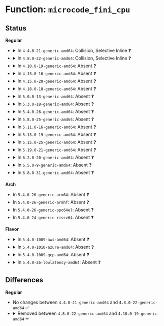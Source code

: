 # Function: <code>microcode_fini_cpu</code>

## Status
<b>Regular</b>
<ul>
<li>
<details>
<summary>In <code>4.4.0-21-generic-amd64</code>: Collision, Selective Inline ❓</summary>

```c
void microcode_fini_cpu(int cpu)
```

```json
{
  "name": "microcode_fini_cpu",
  "collision_type": "Static-Static Collision",
  "inline_type": "Selective",
  "funcs": [
    {
      "addr": 18446744071579158402,
      "name": "microcode_fini_cpu",
      "external": false,
      "loc": "arch/x86/kernel/cpu/microcode/core.c:462",
      "file": "arch/x86/kernel/cpu/microcode/core.c",
      "inline": "not declared, inlined",
      "caller_inline": [
        "arch/x86/kernel/cpu/microcode/core.c:mc_device_remove",
        "arch/x86/kernel/cpu/microcode/core.c:mc_cpu_callback"
      ],
      "caller_func": []
    },
    {
      "addr": 18446744071579161504,
      "name": "microcode_fini_cpu",
      "external": false,
      "loc": "arch/x86/kernel/cpu/microcode/intel.c:1026",
      "file": "arch/x86/kernel/cpu/microcode/intel.c",
      "inline": "seen, unknown",
      "caller_inline": [],
      "caller_func": []
    }
  ],
  "symbols": [
    {
      "addr": 18446744071579161504,
      "name": "microcode_fini_cpu",
      "section": ".text",
      "bind": "STB_LOCAL",
      "size": 47
    }
  ]
}
```
</details>
</li>
<li>
<details>
<summary>In <code>4.8.0-22-generic-amd64</code>: Collision, Selective Inline ❓</summary>

```c
void microcode_fini_cpu(int cpu)
```

```json
{
  "name": "microcode_fini_cpu",
  "collision_type": "Static-Static Collision",
  "inline_type": "Selective",
  "funcs": [
    {
      "addr": 18446744071579159988,
      "name": "microcode_fini_cpu",
      "external": false,
      "loc": "arch/x86/kernel/cpu/microcode/core.c:454",
      "file": "arch/x86/kernel/cpu/microcode/core.c",
      "inline": "not declared, inlined",
      "caller_inline": [
        "arch/x86/kernel/cpu/microcode/core.c:mc_cpu_callback",
        "arch/x86/kernel/cpu/microcode/core.c:mc_device_remove"
      ],
      "caller_func": []
    },
    {
      "addr": 18446744071579161584,
      "name": "microcode_fini_cpu",
      "external": false,
      "loc": "arch/x86/kernel/cpu/microcode/intel.c:1084",
      "file": "arch/x86/kernel/cpu/microcode/intel.c",
      "inline": "seen, unknown",
      "caller_inline": [],
      "caller_func": []
    }
  ],
  "symbols": [
    {
      "addr": 18446744071579161584,
      "name": "microcode_fini_cpu",
      "section": ".text",
      "bind": "STB_LOCAL",
      "size": 47
    }
  ]
}
```
</details>
</li>
<li>
<details>
<summary>In <code>4.10.0-19-generic-amd64</code>: Absent ❓</summary>

```json
{
  "name": "microcode_fini_cpu",
  "collision_type": "Unique Static",
  "inline_type": "Full",
  "funcs": [
    {
      "addr": 18446744071579167815,
      "name": "microcode_fini_cpu",
      "external": false,
      "loc": "arch/x86/kernel/cpu/microcode/core.c:529",
      "file": "arch/x86/kernel/cpu/microcode/core.c",
      "inline": "not declared, inlined",
      "caller_inline": [
        "arch/x86/kernel/cpu/microcode/core.c:mc_device_remove"
      ],
      "caller_func": []
    }
  ],
  "symbols": []
}
```
</details>
</li>
<li>
<details>
<summary>In <code>4.13.0-16-generic-amd64</code>: Absent ❓</summary>

```json
{
  "name": "microcode_fini_cpu",
  "collision_type": "Unique Static",
  "inline_type": "Full",
  "funcs": [
    {
      "addr": 18446744071579167607,
      "name": "microcode_fini_cpu",
      "external": false,
      "loc": "arch/x86/kernel/cpu/microcode/core.c:569",
      "file": "arch/x86/kernel/cpu/microcode/core.c",
      "inline": "not declared, inlined",
      "caller_inline": [
        "arch/x86/kernel/cpu/microcode/core.c:mc_device_remove"
      ],
      "caller_func": []
    }
  ],
  "symbols": []
}
```
</details>
</li>
<li>
<details>
<summary>In <code>4.15.0-20-generic-amd64</code>: Absent ❓</summary>

```json
{
  "name": "microcode_fini_cpu",
  "collision_type": "Unique Static",
  "inline_type": "Full",
  "funcs": [
    {
      "addr": 18446744071579182311,
      "name": "microcode_fini_cpu",
      "external": false,
      "loc": "arch/x86/kernel/cpu/microcode/core.c:677",
      "file": "arch/x86/kernel/cpu/microcode/core.c",
      "inline": "not declared, inlined",
      "caller_inline": [
        "arch/x86/kernel/cpu/microcode/core.c:mc_device_remove"
      ],
      "caller_func": []
    }
  ],
  "symbols": []
}
```
</details>
</li>
<li>
<details>
<summary>In <code>4.18.0-10-generic-amd64</code>: Absent ❓</summary>

```json
{
  "name": "microcode_fini_cpu",
  "collision_type": "Unique Static",
  "inline_type": "Full",
  "funcs": [
    {
      "addr": 18446744071579193863,
      "name": "microcode_fini_cpu",
      "external": false,
      "loc": "arch/x86/kernel/cpu/microcode/core.c:683",
      "file": "arch/x86/kernel/cpu/microcode/core.c",
      "inline": "not declared, inlined",
      "caller_inline": [
        "arch/x86/kernel/cpu/microcode/core.c:mc_device_remove"
      ],
      "caller_func": []
    }
  ],
  "symbols": []
}
```
</details>
</li>
<li>
<details>
<summary>In <code>5.0.0-13-generic-amd64</code>: Absent ❓</summary>

```json
{
  "name": "microcode_fini_cpu",
  "collision_type": "Unique Static",
  "inline_type": "Full",
  "funcs": [
    {
      "addr": 18446744071579183271,
      "name": "microcode_fini_cpu",
      "external": false,
      "loc": "arch/x86/kernel/cpu/microcode/core.c:684",
      "file": "arch/x86/kernel/cpu/microcode/core.c",
      "inline": "not declared, inlined",
      "caller_inline": [
        "arch/x86/kernel/cpu/microcode/core.c:mc_device_remove"
      ],
      "caller_func": []
    }
  ],
  "symbols": []
}
```
</details>
</li>
<li>
<details>
<summary>In <code>5.3.0-18-generic-amd64</code>: Absent ❓</summary>

```json
{
  "name": "microcode_fini_cpu",
  "collision_type": "Unique Static",
  "inline_type": "Full",
  "funcs": [
    {
      "addr": 18446744071579196088,
      "name": "microcode_fini_cpu",
      "external": false,
      "loc": "arch/x86/kernel/cpu/microcode/core.c:683",
      "file": "arch/x86/kernel/cpu/microcode/core.c",
      "inline": "not declared, inlined",
      "caller_inline": [
        "arch/x86/kernel/cpu/microcode/core.c:mc_device_remove"
      ],
      "caller_func": []
    }
  ],
  "symbols": []
}
```
</details>
</li>
<li>
<details>
<summary>In <code>5.4.0-26-generic-amd64</code>: Absent ❓</summary>

```json
{
  "name": "microcode_fini_cpu",
  "collision_type": "Unique Static",
  "inline_type": "Full",
  "funcs": [
    {
      "addr": 18446744071579198344,
      "name": "microcode_fini_cpu",
      "external": false,
      "loc": "arch/x86/kernel/cpu/microcode/core.c:683",
      "file": "arch/x86/kernel/cpu/microcode/core.c",
      "inline": "not declared, inlined",
      "caller_inline": [
        "arch/x86/kernel/cpu/microcode/core.c:mc_device_remove"
      ],
      "caller_func": []
    }
  ],
  "symbols": []
}
```
</details>
</li>
<li>
<details>
<summary>In <code>5.8.0-25-generic-amd64</code>: Absent ❓</summary>

```json
{
  "name": "microcode_fini_cpu",
  "collision_type": "Unique Static",
  "inline_type": "Full",
  "funcs": [
    {
      "addr": 18446744071579220232,
      "name": "microcode_fini_cpu",
      "external": false,
      "loc": "arch/x86/kernel/cpu/microcode/core.c:688",
      "file": "arch/x86/kernel/cpu/microcode/core.c",
      "inline": "not declared, inlined",
      "caller_inline": [
        "arch/x86/kernel/cpu/microcode/core.c:mc_device_remove"
      ],
      "caller_func": []
    }
  ],
  "symbols": []
}
```
</details>
</li>
<li>
<details>
<summary>In <code>5.11.0-16-generic-amd64</code>: Absent ❓</summary>

```json
{
  "name": "microcode_fini_cpu",
  "collision_type": "Unique Static",
  "inline_type": "Full",
  "funcs": [
    {
      "addr": 18446744071579214680,
      "name": "microcode_fini_cpu",
      "external": false,
      "loc": "arch/x86/kernel/cpu/microcode/core.c:686",
      "file": "arch/x86/kernel/cpu/microcode/core.c",
      "inline": "not declared, inlined",
      "caller_inline": [
        "arch/x86/kernel/cpu/microcode/core.c:mc_device_remove"
      ],
      "caller_func": []
    }
  ],
  "symbols": []
}
```
</details>
</li>
<li>
<details>
<summary>In <code>5.13.0-19-generic-amd64</code>: Absent ❓</summary>

```json
{
  "name": "microcode_fini_cpu",
  "collision_type": "Unique Static",
  "inline_type": "Full",
  "funcs": [
    {
      "addr": 18446744071579217144,
      "name": "microcode_fini_cpu",
      "external": false,
      "loc": "arch/x86/kernel/cpu/microcode/core.c:686",
      "file": "arch/x86/kernel/cpu/microcode/core.c",
      "inline": "not declared, inlined",
      "caller_inline": [
        "arch/x86/kernel/cpu/microcode/core.c:mc_device_remove"
      ],
      "caller_func": []
    }
  ],
  "symbols": []
}
```
</details>
</li>
<li>
<details>
<summary>In <code>5.15.0-25-generic-amd64</code>: Absent ❓</summary>

```json
{
  "name": "microcode_fini_cpu",
  "collision_type": "Unique Static",
  "inline_type": "Full",
  "funcs": [
    {
      "addr": 18446744071579255349,
      "name": "microcode_fini_cpu",
      "external": false,
      "loc": "arch/x86/kernel/cpu/microcode/core.c:686",
      "file": "arch/x86/kernel/cpu/microcode/core.c",
      "inline": "not declared, inlined",
      "caller_inline": [
        "arch/x86/kernel/cpu/microcode/core.c:mc_device_remove"
      ],
      "caller_func": []
    }
  ],
  "symbols": []
}
```
</details>
</li>
<li>
<details>
<summary>In <code>5.19.0-21-generic-amd64</code>: Absent ❓</summary>

```json
{
  "name": "microcode_fini_cpu",
  "collision_type": "Unique Static",
  "inline_type": "Full",
  "funcs": [
    {
      "addr": 18446744071579307412,
      "name": "microcode_fini_cpu",
      "external": false,
      "loc": "arch/x86/kernel/cpu/microcode/core.c:585",
      "file": "arch/x86/kernel/cpu/microcode/core.c",
      "inline": "not declared, inlined",
      "caller_inline": [
        "arch/x86/kernel/cpu/microcode/core.c:mc_device_remove"
      ],
      "caller_func": []
    }
  ],
  "symbols": []
}
```
</details>
</li>
<li>
<details>
<summary>In <code>6.2.0-20-generic-amd64</code>: Absent ❓</summary>

```json
{
  "name": "microcode_fini_cpu",
  "collision_type": "Unique Static",
  "inline_type": "Full",
  "funcs": [
    {
      "addr": 18446744071579372774,
      "name": "microcode_fini_cpu",
      "external": false,
      "loc": "arch/x86/kernel/cpu/microcode/core.c:542",
      "file": "arch/x86/kernel/cpu/microcode/core.c",
      "inline": "not declared, inlined",
      "caller_inline": [
        "arch/x86/kernel/cpu/microcode/core.c:mc_cpu_down_prep"
      ],
      "caller_func": []
    }
  ],
  "symbols": []
}
```
</details>
</li>
<li>
<details>
<summary>In <code>6.5.0-9-generic-amd64</code>: Absent ❓</summary>

```json
{
  "name": "microcode_fini_cpu",
  "collision_type": "Unique Static",
  "inline_type": "Full",
  "funcs": [
    {
      "addr": 18446744071579382070,
      "name": "microcode_fini_cpu",
      "external": false,
      "loc": "arch/x86/kernel/cpu/microcode/core.c:539",
      "file": "arch/x86/kernel/cpu/microcode/core.c",
      "inline": "not declared, inlined",
      "caller_inline": [
        "arch/x86/kernel/cpu/microcode/core.c:mc_cpu_down_prep"
      ],
      "caller_func": []
    }
  ],
  "symbols": []
}
```
</details>
</li>
<li>
<details>
<summary>In <code>6.8.0-31-generic-amd64</code>: Absent ❓</summary>

```json
{
  "name": "microcode_fini_cpu",
  "collision_type": "Unique Static",
  "inline_type": "Full",
  "funcs": [
    {
      "addr": 18446744071579413366,
      "name": "microcode_fini_cpu",
      "external": false,
      "loc": "arch/x86/kernel/cpu/microcode/core.c:750",
      "file": "arch/x86/kernel/cpu/microcode/core.c",
      "inline": "not declared, inlined",
      "caller_inline": [
        "arch/x86/kernel/cpu/microcode/core.c:mc_cpu_down_prep"
      ],
      "caller_func": []
    }
  ],
  "symbols": []
}
```
</details>
</li>
</ul>
<b>Arch</b>
<ul>
<li>
In <code>5.4.0-26-generic-arm64</code>: Absent ❓
</li>
<li>
In <code>5.4.0-26-generic-armhf</code>: Absent ❓
</li>
<li>
In <code>5.4.0-26-generic-ppc64el</code>: Absent ❓
</li>
<li>
In <code>5.4.0-24-generic-riscv64</code>: Absent ❓
</li>
</ul>
<b>Flavor</b>
<ul>
<li>
<details>
<summary>In <code>5.4.0-1009-aws-amd64</code>: Absent ❓</summary>

```json
{
  "name": "microcode_fini_cpu",
  "collision_type": "Unique Static",
  "inline_type": "Full",
  "funcs": [
    {
      "addr": 18446744071579197192,
      "name": "microcode_fini_cpu",
      "external": false,
      "loc": "arch/x86/kernel/cpu/microcode/core.c:683",
      "file": "arch/x86/kernel/cpu/microcode/core.c",
      "inline": "not declared, inlined",
      "caller_inline": [
        "arch/x86/kernel/cpu/microcode/core.c:mc_device_remove"
      ],
      "caller_func": []
    }
  ],
  "symbols": []
}
```
</details>
</li>
<li>
<details>
<summary>In <code>5.4.0-1010-azure-amd64</code>: Absent ❓</summary>

```json
{
  "name": "microcode_fini_cpu",
  "collision_type": "Unique Static",
  "inline_type": "Full",
  "funcs": [
    {
      "addr": 18446744071579132184,
      "name": "microcode_fini_cpu",
      "external": false,
      "loc": "arch/x86/kernel/cpu/microcode/core.c:683",
      "file": "arch/x86/kernel/cpu/microcode/core.c",
      "inline": "not declared, inlined",
      "caller_inline": [
        "arch/x86/kernel/cpu/microcode/core.c:mc_device_remove"
      ],
      "caller_func": []
    }
  ],
  "symbols": []
}
```
</details>
</li>
<li>
<details>
<summary>In <code>5.4.0-1009-gcp-amd64</code>: Absent ❓</summary>

```json
{
  "name": "microcode_fini_cpu",
  "collision_type": "Unique Static",
  "inline_type": "Full",
  "funcs": [
    {
      "addr": 18446744071579198264,
      "name": "microcode_fini_cpu",
      "external": false,
      "loc": "arch/x86/kernel/cpu/microcode/core.c:683",
      "file": "arch/x86/kernel/cpu/microcode/core.c",
      "inline": "not declared, inlined",
      "caller_inline": [
        "arch/x86/kernel/cpu/microcode/core.c:mc_device_remove"
      ],
      "caller_func": []
    }
  ],
  "symbols": []
}
```
</details>
</li>
<li>
<details>
<summary>In <code>5.4.0-26-lowlatency-amd64</code>: Absent ❓</summary>

```json
{
  "name": "microcode_fini_cpu",
  "collision_type": "Unique Static",
  "inline_type": "Full",
  "funcs": [
    {
      "addr": 18446744071579203544,
      "name": "microcode_fini_cpu",
      "external": false,
      "loc": "arch/x86/kernel/cpu/microcode/core.c:683",
      "file": "arch/x86/kernel/cpu/microcode/core.c",
      "inline": "not declared, inlined",
      "caller_inline": [
        "arch/x86/kernel/cpu/microcode/core.c:mc_device_remove"
      ],
      "caller_func": []
    }
  ],
  "symbols": []
}
```
</details>
</li>
</ul>

## Differences
<b>Regular</b>
<ul>
<li>
No changes between <code>4.4.0-21-generic-amd64</code> and <code>4.8.0-22-generic-amd64</code> ✅
</li>
<li>
<details>
<summary>Removed between <code>4.8.0-22-generic-amd64</code> and <code>4.10.0-19-generic-amd64</code> ➖</summary>

```c
void microcode_fini_cpu(int cpu)
```
</details>
</li>
</ul>

